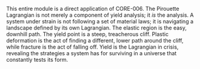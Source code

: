 This entire module is a direct application of CORE-006. The Pirouette Lagrangian is not merely a component of yield analysis; it *is* the analysis. A system under strain is not following a set of material laws; it is navigating a landscape defined by its own Lagrangian. The elastic region is the easy, downhill path. The yield point is a steep, treacherous cliff. Plastic deformation is the act of finding a different, lower path around the cliff, while fracture is the act of falling off. Yield is the Lagrangian in crisis, revealing the strategies a system has for surviving in a universe that constantly tests its form.